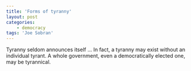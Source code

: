 ```yaml
---
title: 'Forms of tyranny'
layout: post
categories:
    - democracy
tags: 'Joe Sobran'
---
```


Tyranny seldom announces itself … In fact, a tyranny may exist without an individual tyrant. A whole government, even a democratically elected one, may be tyrannical.